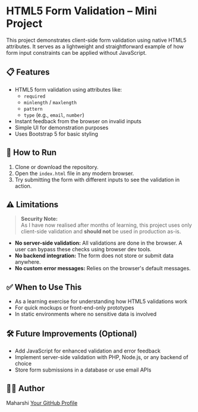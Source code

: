 # HTML5 Form Validation – Mini Project

This project demonstrates client-side form validation using native HTML5 attributes. It serves as a lightweight and straightforward example of how form input constraints can be applied without JavaScript.

## 📋 Features

- HTML5 form validation using attributes like:
  - `required`
  - `minlength` / `maxlength`
  - `pattern`
  - `type` (e.g., `email`, `number`)
- Instant feedback from the browser on invalid inputs
- Simple UI for demonstration purposes
- Uses Bootstrap 5 for basic styling

## 🚀 How to Run

1. Clone or download the repository.
2. Open the `index.html` file in any modern browser.
3. Try submitting the form with different inputs to see the validation in action.

## ⚠️ Limitations

> **Security Note:**  
As I have now realised after months of learning, this project uses only client-side validation and **should not** be used in production as-is.

- **No server-side validation:** All validations are done in the browser. A user can bypass these checks using browser dev tools.
- **No backend integration:** The form does not store or submit data anywhere.
- **No custom error messages:** Relies on the browser's default messages.

## ✅ When to Use This

- As a learning exercise for understanding how HTML5 validations work
- For quick mockups or front-end-only prototypes
- In static environments where no sensitive data is involved

## 🛠️ Future Improvements (Optional)

- Add JavaScript for enhanced validation and error feedback
- Implement server-side validation with PHP, Node.js, or any backend of choice
- Store form submissions in a database or use email APIs

## 🧑‍💻 Author

Maharshi
[Your GitHub Profile](https://github.com/maharshiwastaken)
